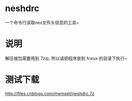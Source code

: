neshdrc
=======

一个命令行读取nes文件头信息的工具~

说明
====

解压缩包需要用到 7zip, 所以请把程序放到 fceux 的目录下执行~



测试下载
========
http://files.cnblogs.com/memset/neshdrc.7z
